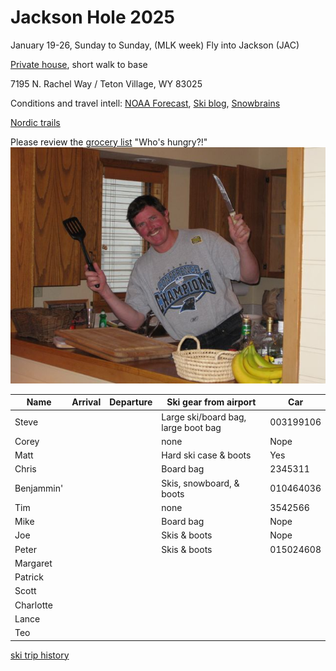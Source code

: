 # Jackson Hole 2025

January 19-26, Sunday to Sunday, (MLK week)
Fly into Jackson (JAC)

[Private house](https://www.vrbo.com/2111111), short walk to base

7195 N. Rachel Way /
Teton Village, WY 83025

Conditions and travel intell:
[NOAA Forecast](https://forecast.weather.gov/MapClick.php?lat=43.704&lon=-110.4884),
[Ski blog](https://www.ski.com/blog/),
[Snowbrains](https://snowbrains.com/)

[Nordic trails](https://jhnordic.com/)

Please review the [grocery list](https://docs.google.com/document/d/1i4ODs6pL9yMEJcBhlv133xWCDkWIRFX0/edit)
"Who's hungry?!"
![Chef Mike!](0903ski_JacksonHole_Mike.jpg)

Name | Arrival | Departure | Ski gear from airport | Car |
---|---|----|----|----|
Steve | | | Large ski/board bag, large boot bag | 003199106 |
Corey |  |  | none | Nope |
Matt |  |  | Hard ski case & boots | Yes |
Chris |  |  | Board bag | 2345311 |
Benjammin' |  |  | Skis, snowboard, & boots | 010464036 |
Tim |  |  | none | 3542566 |
Mike |  |  | Board bag | Nope |
Joe |  |  | Skis & boots | Nope |
Peter |  |  | Skis & boots| 015024608 |
Margaret |  | | |  |
Patrick |  |  | |
Scott |  |  | |
Charlotte |  |  | |
Lance |  |  | |
Teo |  |  | |

[ski trip history](ski-trip-history)
